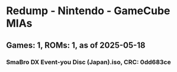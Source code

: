 # Redump - Nintendo - GameCube MIAs
## Games: 1, ROMs: 1, as of 2025-05-18

### SmaBro DX Event-you Disc (Japan).iso, CRC: 0dd683ce
